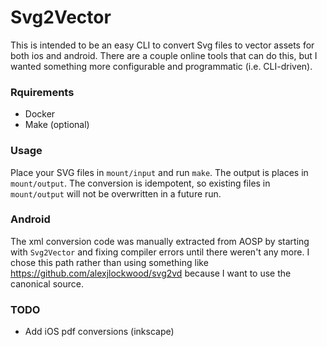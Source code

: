 # Svg2Vector

This is intended to be an easy CLI to convert Svg files to vector assets for both ios and android. There are a couple online tools that can do this, but I wanted something more configurable and programmatic (i.e. CLI-driven).

### Rquirements

- Docker
- Make (optional)

### Usage

Place your SVG files in `mount/input` and run `make`. The output is places in `mount/output`. The conversion is idempotent, so existing files in `mount/output` will not be overwritten in a future run.

### Android

The xml conversion code was manually extracted from AOSP by starting with `Svg2Vector` and fixing compiler errors until there weren't any more. I chose this path rather than using something like https://github.com/alexjlockwood/svg2vd because I want to use the canonical source.

### TODO

- Add iOS pdf conversions (inkscape)
